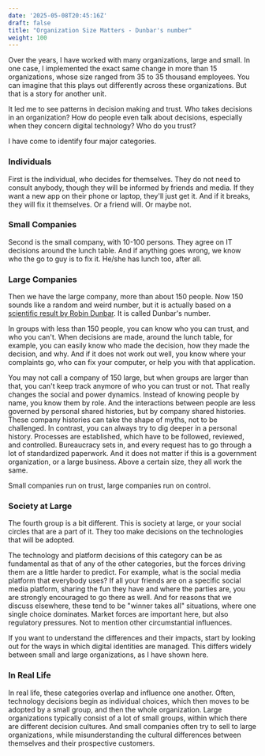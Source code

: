 ```yaml
---
date: '2025-05-08T20:45:16Z'
draft: false
title: "Organization Size Matters - Dunbar's number"
weight: 100
---
```


Over the years, I have worked with many organizations, large and small.
In one case, I implemented the exact same change in more than 15 organizations, whose size ranged from 35 to 35 thousand employees.
You can imagine that this plays out differently across these organizations.
But that is a story for another unit.

It led me to see patterns in decision making and trust.
Who takes decisions in an organization?
How do people even talk about decisions, especially when they concern digital technology?
Who do you trust?

I have come to identify four major categories.

### Individuals

First is the individual, who decides for themselves.
They do not need to consult anybody, though they will be informed by friends and media.
If they want a new app on their phone or laptop, they'll just get it.
And if it breaks, they will fix it themselves.
Or a friend will.
Or maybe not.

### Small Companies

Second is the small company, with 10-100 persons.
They agree on IT decisions around the lunch table.
And if anything goes wrong, we know who the go to guy is to fix it.
He/she has lunch too, after all.

### Large Companies

Then we have the large company, more than about 150 people.
Now 150 sounds like a random and weird number, but it is actually based on a [scientific result by Robin Dunbar](https://en.wikipedia.org/wiki/Dunbar%27s_number).
It is called Dunbar's number.

In groups with less than 150 people, you can know who you can trust, and who you can't.
When decisions are made, around the lunch table, for example, you can easily know who made the decision, how they made the decision, and why.
And if it does not work out well, you know where your complaints go, who can fix your computer, or help you with that application.

You may not call a company of 150 large, but when groups are larger than that, you can't keep track anymore of who you can trust or not.
That really changes the social and power dynamics.
Instead of knowing people by name, you know them by role.
And the interactions between people are less governed by personal shared histories, but by company shared histories.
These company histories can take the shape of myths, not to be challenged.
In contrast, you can always try to dig deeper in a personal history.
Processes are established, which have to be followed, reviewed, and controlled.
Bureaucracy sets in, and every request has to go through a lot of standardized paperwork.
And it does not matter if this is a government organization, or a large business.
Above a certain size, they all work the same.

Small companies run on trust, large companies run on control.

### Society at Large

The fourth group is a bit different. This is society at large, or your social circles that are a part of it.
They too make decisions on the technologies that will be adopted.

The technology and platform decisions of this category can be as fundamental as that of any of the other categories, but the forces driving them are a little harder to predict.
For example, what is the social media platform that everybody uses?
If all your friends are on a specific social media platform, sharing the fun they have and where the parties are, you are strongly encouraged to go there as well.
And for reasons that we discuss elsewhere, these tend to be "winner takes all" situations, where one single choice dominates.
Market forces are important here, but also regulatory pressures.
Not to mention other circumstantial influences.

If you want to understand the differences and their impacts, start by looking out for the ways in which digital identities are managed.
This differs widely between small and large organizations, as I have shown here.

### In Real Life

In real life, these categories overlap and influence one another. Often, technology decisions begin as individual choices, which then moves to be adopted by a small group, and then the whole organization.
Large organizations typically consist of a lot of small groups, within which there are different decision cultures.
And small companies often try to sell to large organizations, while misunderstanding the cultural differences between themselves and their prospective customers.
